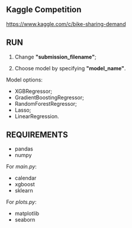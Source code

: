 ## Kaggle Competition
https://www.kaggle.com/c/bike-sharing-demand

## RUN

1. Change **"submission_filename"**;

2. Choose model by specifying **"model_name"**.

Model options:
* XGBRegressor;
* GradientBoostingRegressor;
* RandomForestRegressor;
* Lasso;
* LinearRegression.

## REQUIREMENTS
* pandas
* numpy

For _main.py_:
* calendar
* xgboost
* sklearn

For _plots.py_:
* matplotlib
* seaborn



